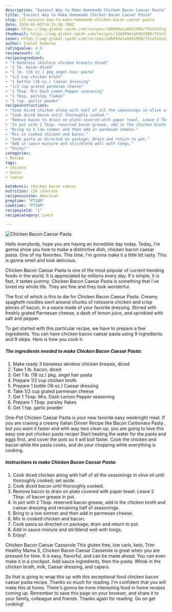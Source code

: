 ```yaml
---
description: "Easiest Way to Make Homemade Chicken Bacon Caesar Pasta"
title: "Easiest Way to Make Homemade Chicken Bacon Caesar Pasta"
slug: 115-easiest-way-to-make-homemade-chicken-bacon-caesar-pasta
date: 2020-05-02T14:15:40.790Z
image: https://img-global.cpcdn.com/recipes/1db099e1a09d1989/751x532cq70/chicken-bacon-caesar-pasta-recipe-main-photo.jpg
thumbnail: https://img-global.cpcdn.com/recipes/1db099e1a09d1989/751x532cq70/chicken-bacon-caesar-pasta-recipe-main-photo.jpg
cover: https://img-global.cpcdn.com/recipes/1db099e1a09d1989/751x532cq70/chicken-bacon-caesar-pasta-recipe-main-photo.jpg
author: Violet Osborne
ratingvalue: 4.9
reviewcount: 10
recipeingredient:
- "3 boneless skinless chicken breasts diced"
- "1 lb. bacon diced"
- "1 lb. (16 oz.) pkg angel hair pasta"
- "1/2 cup chicken broth"
- "1 bottle (16 oz.) Caesar dressing"
- "1/2 cup grated parmesan cheese"
- "1 Tbsp. Mrs Dash Lemon Pepper seasoning"
- "1 Tbsp. parsley flakes"
- "1 tsp. garlic powder"
recipeinstructions:
- "Cook diced chicken along with half of all the seasonings in olive oil until thoroughly cooked; set aside."
- "Cook diced bacon until thoroughly cooked."
- "Remove bacon to drain on plate covered with paper towel. Leave 2 Tbsp. of bacon grease in pot."
- "In pot with 2 Tbsp. reserved bacon grease, add in the chicken broth and caesar dressing and remaining half of seasonings."
- "Bring to a low simmer and then add in parmesan cheese."
- "Mix in cooked chicken and bacon."
- "Cook pasta as directed on package; drain and return to pot."
- "Add in sauce mixture and stir/blend well with tongs."
- "Enjoy!"
categories:
- Recipe
tags:
- chicken
- bacon
- caesar

katakunci: chicken bacon caesar 
nutrition: 124 calories
recipecuisine: American
preptime: "PT10M"
cooktime: "PT56M"
recipeyield: "1"
recipecategory: Lunch

---
```



![Chicken Bacon Caesar Pasta](https://img-global.cpcdn.com/recipes/1db099e1a09d1989/751x532cq70/chicken-bacon-caesar-pasta-recipe-main-photo.jpg)

Hello everybody, hope you are having an incredible day today. Today, I'm gonna show you how to make a distinctive dish, chicken bacon caesar pasta. One of my favorites. This time, I'm gonna make it a little bit tasty. This is gonna smell and look delicious.

Chicken Bacon Caesar Pasta is one of the most popular of current trending foods in the world. It is appreciated by millions every day. It's simple, it is fast, it tastes yummy. Chicken Bacon Caesar Pasta is something that I've loved my whole life. They are fine and they look wonderful.

The first of which is this to die for Chicken Bacon Caesar Pasta. Creamy spaghetti noodles swirl around chunks of rotisserie chicken and crisp pieces of bacon, in a sauce made of your favorite dressing. Stirred with freshly grated Parmesan cheese, a dash of lemon juice, and sprinkled with salt and pepper.


To get started with this particular recipe, we have to prepare a few ingredients. You can have chicken bacon caesar pasta using 9 ingredients and 9 steps. Here is how you cook it.

<!--inarticleads1-->

##### The ingredients needed to make Chicken Bacon Caesar Pasta:

1. Make ready 3 boneless skinless chicken breasts, diced
1. Take 1 lb. bacon, diced
1. Get 1 lb. (16 oz.) pkg. angel hair pasta
1. Prepare 1/2 cup chicken broth
1. Prepare 1 bottle (16 oz.) Caesar dressing
1. Take 1/2 cup grated parmesan cheese
1. Get 1 Tbsp. Mrs. Dash Lemon Pepper seasoning
1. Prepare 1 Tbsp. parsley flakes
1. Get 1 tsp. garlic powder


One-Pot Chicken Caesar Pasta is your new favorite easy weeknight meal. If you are craving a creamy Italian Dinner Recipe like Bacon Carbonara Pasta , but you want it faster and with way less clean up, you are going to love this easy one pot chicken pasta recipe! Start heating the water for the pasta and eggs first, and cover the pots so it will boil faster. Cook the chicken and bacon while the pasta cooks, and do your chopping while everything is cooking. 

<!--inarticleads2-->

##### Instructions to make Chicken Bacon Caesar Pasta:

1. Cook diced chicken along with half of all the seasonings in olive oil until thoroughly cooked; set aside.
1. Cook diced bacon until thoroughly cooked.
1. Remove bacon to drain on plate covered with paper towel. Leave 2 Tbsp. of bacon grease in pot.
1. In pot with 2 Tbsp. reserved bacon grease, add in the chicken broth and caesar dressing and remaining half of seasonings.
1. Bring to a low simmer and then add in parmesan cheese.
1. Mix in cooked chicken and bacon.
1. Cook pasta as directed on package; drain and return to pot.
1. Add in sauce mixture and stir/blend well with tongs.
1. Enjoy!


Chicken Bacon Caesar Casserole This gluten free, low carb, keto, Trim Healthy Mama S, Chicken Bacon Caesar Casserole is great when you are pressed for time. It is easy, flavorful, and can be made ahead. You can even make it in a crockpot. Add sauce ingredients, then the pasta. Whisk in the chicken broth, milk, Caesar dressing, and capers. 

So that is going to wrap this up with this exceptional food chicken bacon caesar pasta recipe. Thanks so much for reading. I'm confident that you will make this at home. There's gonna be more interesting food in home recipes coming up. Remember to save this page on your browser, and share it to your family, colleague and friends. Thanks again for reading. Go on get cooking!
